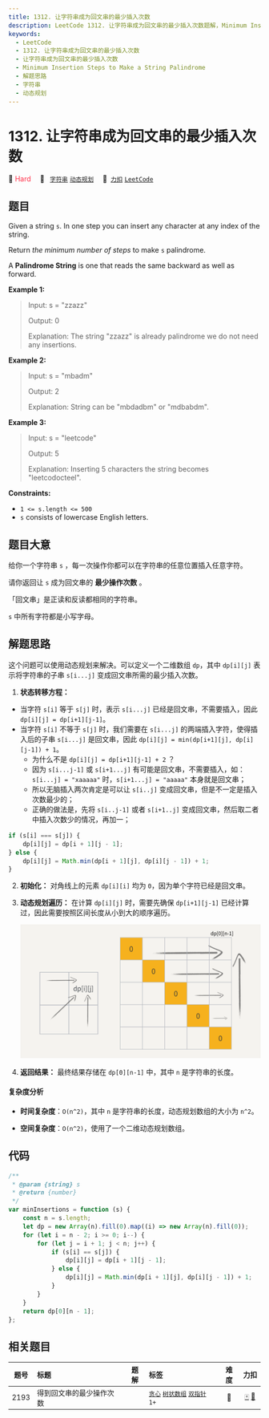 ```yaml
---
title: 1312. 让字符串成为回文串的最少插入次数
description: LeetCode 1312. 让字符串成为回文串的最少插入次数题解，Minimum Insertion Steps to Make a String Palindrome，包含解题思路、复杂度分析以及完整的 JavaScript 代码实现。
keywords:
  - LeetCode
  - 1312. 让字符串成为回文串的最少插入次数
  - 让字符串成为回文串的最少插入次数
  - Minimum Insertion Steps to Make a String Palindrome
  - 解题思路
  - 字符串
  - 动态规划
---
```


# 1312. 让字符串成为回文串的最少插入次数

🔴 <font color=#ff334b>Hard</font>&emsp; 🔖&ensp; [`字符串`](/tag/string.md) [`动态规划`](/tag/dynamic-programming.md)&emsp; 🔗&ensp;[`力扣`](https://leetcode.cn/problems/minimum-insertion-steps-to-make-a-string-palindrome) [`LeetCode`](https://leetcode.com/problems/minimum-insertion-steps-to-make-a-string-palindrome)

## 题目

Given a string `s`. In one step you can insert any character at any index of
the string.

Return _the minimum number of steps_ to make `s` palindrome.

A **Palindrome String** is one that reads the same backward as well as
forward.

**Example 1:**

> Input: s = "zzazz"
>
> Output: 0
>
> Explanation: The string "zzazz" is already palindrome we do not need any insertions.

**Example 2:**

> Input: s = "mbadm"
>
> Output: 2
>
> Explanation: String can be "mbdadbm" or "mdbabdm".

**Example 3:**

> Input: s = "leetcode"
>
> Output: 5
>
> Explanation: Inserting 5 characters the string becomes "leetcodocteel".

**Constraints:**

- `1 <= s.length <= 500`
- `s` consists of lowercase English letters.

## 题目大意

给你一个字符串 `s` ，每一次操作你都可以在字符串的任意位置插入任意字符。

请你返回让 `s` 成为回文串的 **最少操作次数** 。

「回文串」是正读和反读都相同的字符串。

`s` 中所有字符都是小写字母。

## 解题思路

这个问题可以使用动态规划来解决。可以定义一个二维数组 `dp`，其中 `dp[i][j]` 表示将字符串的子串 `s[i...j]` 变成回文串所需的最少插入次数。

1. **状态转移方程：**

- 当字符 `s[i]` 等于 `s[j]` 时，表示 `s[i...j]` 已经是回文串，不需要插入，因此 `dp[i][j] = dp[i+1][j-1]`。
- 当字符 `s[i]` 不等于 `s[j]` 时，我们需要在 `s[i...j]` 的两端插入字符，使得插入后的子串 `s[i...j]` 是回文串，因此 `dp[i][j] = min(dp[i+1][j], dp[i][j-1]) + 1`。
  - 为什么不是 `dp[i][j] = dp[i+1][j-1] + 2` ？
  - 因为 `s[i...j-1]` 或 `s[i+1...j]` 有可能是回文串，不需要插入，如：`s[i...j] = "xaaaaa"` 时，`s[i+1...j] = "aaaaa"` 本身就是回文串；
  - 所以无脑插入两次肯定是可以让 `s[i..j]` 变成回文串，但是不一定是插入次数最少的；
  - 正确的做法是，先将 `s[i..j-1]` 或者 `s[i+1..j]` 变成回文串，然后取二者中插入次数少的情况，再加一；

```javascript
if (s[i] === s[j]) {
	dp[i][j] = dp[i + 1][j - 1];
} else {
	dp[i][j] = Math.min(dp[i + 1][j], dp[i][j - 1]) + 1;
}
```

2. **初始化：**
   对角线上的元素 `dp[i][i]` 均为 `0`，因为单个字符已经是回文串。

3. **动态规划遍历：**
   在计算 `dp[i][j]` 时，需要先确保 `dp[i+1][j-1]` 已经计算过，因此需要按照区间长度从小到大的顺序遍历。

   ![](../image/1312.png)

4. **返回结果：**
   最终结果存储在 `dp[0][n-1]` 中，其中 `n` 是字符串的长度。

#### 复杂度分析

- **时间复杂度**：`O(n^2)`，其中 `n` 是字符串的长度，动态规划数组的大小为 `n^2`。

- **空间复杂度**：`O(n^2)`，使用了一个二维动态规划数组。

## 代码

```javascript
/**
 * @param {string} s
 * @return {number}
 */
var minInsertions = function (s) {
	const n = s.length;
	let dp = new Array(n).fill(0).map((i) => new Array(n).fill(0));
	for (let i = n - 2; i >= 0; i--) {
		for (let j = i + 1; j < n; j++) {
			if (s[i] == s[j]) {
				dp[i][j] = dp[i + 1][j - 1];
			} else {
				dp[i][j] = Math.min(dp[i + 1][j], dp[i][j - 1]) + 1;
			}
		}
	}
	return dp[0][n - 1];
};
```

## 相关题目

<!-- prettier-ignore -->
| 题号 | 标题 | 题解 | 标签 | 难度 | 力扣 |
| :------: | :------ | :------: | :------ | :------: | :------: |
| 2193 | 得到回文串的最少操作次数 |  |  [`贪心`](/tag/greedy.md) [`树状数组`](/tag/binary-indexed-tree.md) [`双指针`](/tag/two-pointers.md) `1+` | 🔴 | [🀄️](https://leetcode.cn/problems/minimum-number-of-moves-to-make-palindrome) [🔗](https://leetcode.com/problems/minimum-number-of-moves-to-make-palindrome) |